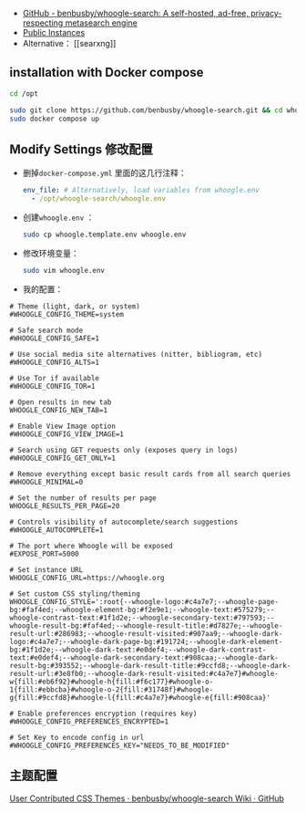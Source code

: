 - [GitHub - benbusby/whoogle-search: A self-hosted, ad-free, privacy-respecting metasearch engine](https://github.com/benbusby/whoogle-search)
- [Public Instances](https://github.com/benbusby/whoogle-search#public-instances)
- Alternative： [[searxng]]

## installation with Docker compose

```bash
cd /opt
```

```bash
sudo git clone https://github.com/benbusby/whoogle-search.git && cd whoogle-search
sudo docker compose up
```

## Modify Settings 修改配置

- 删掉`docker-compose.yml` 里面的这几行注释：
  ```yml
  env_file: # Alternatively, load variables from whoogle.env
    - /opt/whoogle-search/whoogle.env
  ```
- 创建`whoogle.env` ：
  ```bash
  sudo cp whoogle.template.env whoogle.env
  ```
- 修改环境变量：
  ```bash
  sudo vim whoogle.env
  ```
- 我的配置：

```env
# Theme (light, dark, or system)
#WHOOGLE_CONFIG_THEME=system

# Safe search mode
#WHOOGLE_CONFIG_SAFE=1

# Use social media site alternatives (nitter, bibliogram, etc)
#WHOOGLE_CONFIG_ALTS=1

# Use Tor if available
#WHOOGLE_CONFIG_TOR=1

# Open results in new tab
WHOOGLE_CONFIG_NEW_TAB=1

# Enable View Image option
#WHOOGLE_CONFIG_VIEW_IMAGE=1

# Search using GET requests only (exposes query in logs)
#WHOOGLE_CONFIG_GET_ONLY=1

# Remove everything except basic result cards from all search queries
#WHOOGLE_MINIMAL=0

# Set the number of results per page
WHOOGLE_RESULTS_PER_PAGE=20

# Controls visibility of autocomplete/search suggestions
#WHOOGLE_AUTOCOMPLETE=1

# The port where Whoogle will be exposed
#EXPOSE_PORT=5000

# Set instance URL
WHOOGLE_CONFIG_URL=https://whoogle.org

# Set custom CSS styling/theming
WHOOGLE_CONFIG_STYLE=':root{--whoogle-logo:#c4a7e7;--whoogle-page-bg:#faf4ed;--whoogle-element-bg:#f2e9e1;--whoogle-text:#575279;--whoogle-contrast-text:#1f1d2e;--whoogle-secondary-text:#797593;--whoogle-result-bg:#faf4ed;--whoogle-result-title:#d7827e;--whoogle-result-url:#286983;--whoogle-result-visited:#907aa9;--whoogle-dark-logo:#c4a7e7;--whoogle-dark-page-bg:#191724;--whoogle-dark-element-bg:#1f1d2e;--whoogle-dark-text:#e0def4;--whoogle-dark-contrast-text:#e0def4;--whoogle-dark-secondary-text:#908caa;--whoogle-dark-result-bg:#393552;--whoogle-dark-result-title:#9ccfd8;--whoogle-dark-result-url:#3e8fb0;--whoogle-dark-result-visited:#c4a7e7}#whoogle-w{fill:#eb6f92}#whoogle-h{fill:#f6c177}#whoogle-o-1{fill:#ebbcba}#whoogle-o-2{fill:#31748f}#whoogle-g{fill:#9ccfd8}#whoogle-l{fill:#c4a7e7}#whoogle-e{fill:#908caa}'

# Enable preferences encryption (requires key)
#WHOOGLE_CONFIG_PREFERENCES_ENCRYPTED=1

# Set Key to encode config in url
#WHOOGLE_CONFIG_PREFERENCES_KEY="NEEDS_TO_BE_MODIFIED"
```

## 主题配置

[User Contributed CSS Themes · benbusby/whoogle-search Wiki · GitHub](https://github.com/benbusby/whoogle-search/wiki/User-Contributed-CSS-Themes#nord-by-apmechev)
